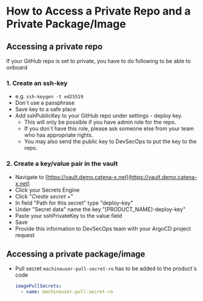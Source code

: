 # How to Access a Private Repo and a Private Package/Image

## Accessing a private repo

If your GitHub repo is set to private, you have to do following to be able to onboard

### 1. Create an ssh-key

- e.g. `ssh-keygen -t ed25519`
- Don´t use a passphrase
- Save key to a safe place
- Add sshPublicKey to your GitHub repo under settings - deploy key.
  - This will only be possible if you have admin role for the repo.
  - If you don´t have this role, please ask someone else from your team who has appropriate rights.
  - You may also send the public key to DevSecOps to put the key to the repo.

### 2. Create a key/value pair in the vault

- Navigate to [https://vault.demo.catena-x.net](https://vault.demo.catena-x.net)
- Click your Secrets Engine
- Click "*Create secret +*"
- In field "Path for this secret" type "deploy-key"
- Under "Secret data" name the key "[PRODUCT_NAME]-deploy-key"
- Paste your sshPrivateKey to the value field
- Save
- Provide this information to DevSecOps team with your ArgoCD project request

## Accessing a private package/image

- Pull secret `machineuser-pull-secret-ro` has to be added to the product´s code

  ```yaml
  imagePullSecrets:
    - name: machineuser-pull-secret-ro
  ```
